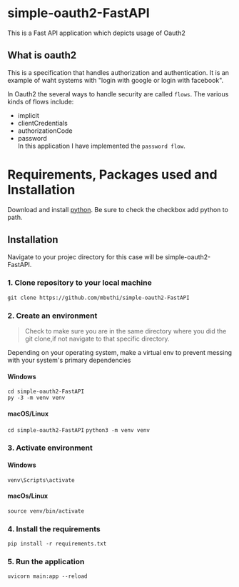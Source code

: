 # simple-oauth2-FastAPI
This is a Fast API application which depicts usage of Oauth2

## What is oauth2
  This is a specification that handles authorization and authentication.
  It is an example of waht systems with "login with google or login with facebook".
  
  In Oauth2 the several ways to handle security are called `flows`.
  The various kinds of flows include:
  * implicit
  * clientCredentials
  * authorizationCode
  * password\
 In this application I have implemented the `password flow`.

# Requirements, Packages used and Installation

Download and install [python](https://www.python.org/downloads/). Be sure to check the checkbox add python to path.

## Installation 
Navigate to your projec directory for this case will be simple-oauth2-FastAPI.

### 1. Clone repository to your local machine
`git clone https://github.com/mbuthi/simple-oauth2-FastAPI`

### 2. Create an environment
> Check to make sure you are in the same directory where you did the git clone,if not navigate to that specific directory.

Depending on your operating system, make a virtual env to prevent messing with your system's primary dependencies

#### Windows
`
cd simple-oauth2-FastAPI
`\
`
py -3 -m venv venv
`

#### macOS/Linux
`
cd simple-oauth2-FastAPI
`
`
python3 -m venv venv
`

### 3. Activate environment

#### Windows
`
venv\Scripts\activate
`

#### macOs/Linux
`
source venv/bin/activate
`

### 4. Install the requirements
`pip install -r requirements.txt`

### 5. Run the application
`uvicorn main:app --reload`
